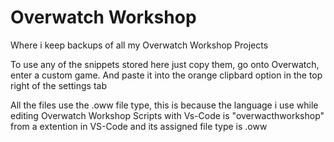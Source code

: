 # Overwatch Workshop
Where i keep backups of all my Overwatch Workshop Projects

To use any of the snippets stored here just copy them, go onto Overwatch, enter a custom game. 
And paste it into the orange clipbard option in the top right of the settings tab

All the files use the .oww file type, this is because the language i use while editing Overwatch Workshop
Scripts with Vs-Code is "overwacthworkshop" from a extention in VS-Code and its assigned file type is .oww
